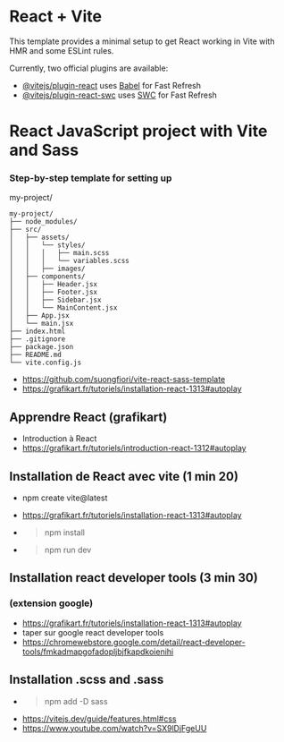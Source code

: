# React + Vite

This template provides a minimal setup to get React working in Vite with HMR and some ESLint rules.

Currently, two official plugins are available:

- [@vitejs/plugin-react](https://github.com/vitejs/vite-plugin-react/blob/main/packages/plugin-react/README.md) uses [Babel](https://babeljs.io/) for Fast Refresh
- [@vitejs/plugin-react-swc](https://github.com/vitejs/vite-plugin-react-swc) uses [SWC](https://swc.rs/) for Fast Refresh

# React JavaScript project with Vite and Sass
### Step-by-step template for setting up
my-project/

```
my-project/
├── node_modules/
├── src/
│   ├── assets/
│   │   └── styles/
│   │   │   ├── main.scss
│   │   │   └── variables.scss
│   │   ├── images/
│   ├── components/
│   │   ├── Header.jsx
│   │   ├── Footer.jsx
│   │   ├── Sidebar.jsx
│   │   └── MainContent.jsx
│   ├── App.jsx
│   └── main.jsx
├── index.html
├── .gitignore
├── package.json
├── README.md
└── vite.config.js
```

- https://github.com/suongfiori/vite-react-sass-template
- https://grafikart.fr/tutoriels/installation-react-1313#autoplay

## Apprendre React (grafikart)
- Introduction à React
- https://grafikart.fr/tutoriels/introduction-react-1312#autoplay

## Installation de React avec vite (1 min 20)
- npm create vite@latest
- https://grafikart.fr/tutoriels/installation-react-1313#autoplay

- > npm install
- >  npm run dev

## Installation react developer tools (3 min 30)
### (extension google) 
- https://grafikart.fr/tutoriels/installation-react-1313#autoplay
- taper sur google react developer tools
- https://chromewebstore.google.com/detail/react-developer-tools/fmkadmapgofadopljbjfkapdkoienihi

## Installation .scss and .sass
- > npm add -D sass
- https://vitejs.dev/guide/features.html#css
- https://www.youtube.com/watch?v=SX9lDjFgeUU

